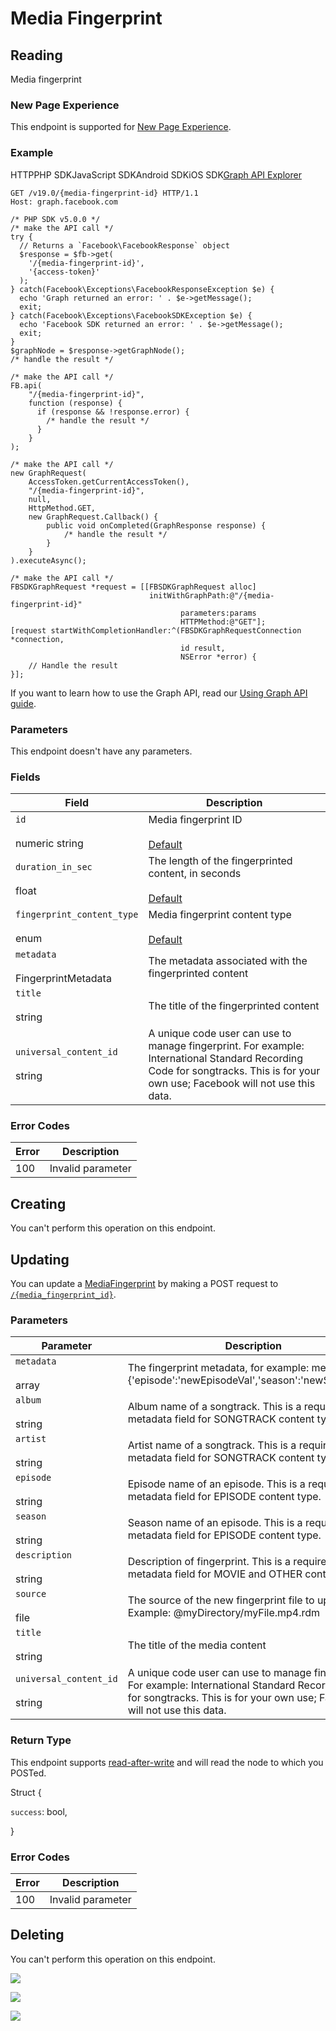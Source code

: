 Media Fingerprint
=================

Reading
-------

Media fingerprint

### New Page Experience

This endpoint is supported for [New Page Experience](https://developers.facebook.com/docs/pages/new-pages-experience/).

### Example

HTTPPHP SDKJavaScript SDKAndroid SDKiOS SDK[Graph API Explorer](https://developers.facebook.com/tools/explorer/?method=GET&path=%7Bmedia-fingerprint-id%7D&version=v19.0)

    GET /v19.0/{media-fingerprint-id} HTTP/1.1
    Host: graph.facebook.com

    /* PHP SDK v5.0.0 */
    /* make the API call */
    try {
      // Returns a `Facebook\FacebookResponse` object
      $response = $fb->get(
        '/{media-fingerprint-id}',
        '{access-token}'
      );
    } catch(Facebook\Exceptions\FacebookResponseException $e) {
      echo 'Graph returned an error: ' . $e->getMessage();
      exit;
    } catch(Facebook\Exceptions\FacebookSDKException $e) {
      echo 'Facebook SDK returned an error: ' . $e->getMessage();
      exit;
    }
    $graphNode = $response->getGraphNode();
    /* handle the result */

    /* make the API call */
    FB.api(
        "/{media-fingerprint-id}",
        function (response) {
          if (response && !response.error) {
            /* handle the result */
          }
        }
    );

    /* make the API call */
    new GraphRequest(
        AccessToken.getCurrentAccessToken(),
        "/{media-fingerprint-id}",
        null,
        HttpMethod.GET,
        new GraphRequest.Callback() {
            public void onCompleted(GraphResponse response) {
                /* handle the result */
            }
        }
    ).executeAsync();

    /* make the API call */
    FBSDKGraphRequest *request = [[FBSDKGraphRequest alloc]
                                   initWithGraphPath:@"/{media-fingerprint-id}"
                                          parameters:params
                                          HTTPMethod:@"GET"];
    [request startWithCompletionHandler:^(FBSDKGraphRequestConnection *connection,
                                          id result,
                                          NSError *error) {
        // Handle the result
    }];

If you want to learn how to use the Graph API, read our [Using Graph API guide](https://developers.facebook.com/docs/graph-api/using-graph-api/).

### Parameters

This endpoint doesn't have any parameters.

### Fields

| Field | Description |
| --- | --- |
| `id`<br><br>numeric string | Media fingerprint ID<br><br>[Default](https://developers.facebook.com/docs/graph-api/using-graph-api/#fields) |
| `duration_in_sec`<br><br>float | The length of the fingerprinted content, in seconds<br><br>[Default](https://developers.facebook.com/docs/graph-api/using-graph-api/#fields) |
| `fingerprint_content_type`<br><br>enum | Media fingerprint content type<br><br>[Default](https://developers.facebook.com/docs/graph-api/using-graph-api/#fields) |
| `metadata`<br><br>FingerprintMetadata | The metadata associated with the fingerprinted content |
| `title`<br><br>string | The title of the fingerprinted content |
| `universal_content_id`<br><br>string | A unique code user can use to manage fingerprint. For example: International Standard Recording Code for songtracks. This is for your own use; Facebook will not use this data. |

### Error Codes

| Error | Description |
| --- | --- |
| 100 | Invalid parameter |

Creating
--------

You can't perform this operation on this endpoint.

Updating
--------

You can update a [MediaFingerprint](https://developers.facebook.com/docs/graph-api/reference/media-fingerprint/) by making a POST request to [`/{media_fingerprint_id}`](https://developers.facebook.com/docs/graph-api/reference/media-fingerprint/).

### Parameters

| Parameter | Description |
| --- | --- |
| `metadata`<br><br>array | The fingerprint metadata, for example: metadata={'episode':'newEpisodeVal','season':'newSeasonVal'} |
| `album`<br><br>string | Album name of a songtrack. This is a required metadata field for SONGTRACK content type. |
| `artist`<br><br>string | Artist name of a songtrack. This is a required metadata field for SONGTRACK content type. |
| `episode`<br><br>string | Episode name of an episode. This is a required metadata field for EPISODE content type. |
| `season`<br><br>string | Season name of an episode. This is a required metadata field for EPISODE content type. |
| `description`<br><br>string | Description of fingerprint. This is a required metadata field for MOVIE and OTHER content type. |
| `source`<br><br>file | The source of the new fingerprint file to update. Example: @myDirectory/myFile.mp4.rdm |
| `title`<br><br>string | The title of the media content |
| `universal_content_id`<br><br>string | A unique code user can use to manage fingerprint. For example: International Standard Recording Code for songtracks. This is for your own use; Facebook will not use this data. |

### Return Type

This endpoint supports [read-after-write](https://developers.facebook.com/docs/graph-api/advanced/#read-after-write) and will read the node to which you POSTed.

Struct {

`success`: bool,

}

### Error Codes

| Error | Description |
| --- | --- |
| 100 | Invalid parameter |

Deleting
--------

You can't perform this operation on this endpoint.

![](https://www.facebook.com/tr?id=675141479195042&ev=PageView&noscript=1)

![](https://www.facebook.com/tr?id=574561515946252&ev=PageView&noscript=1)

![](https://www.facebook.com/tr?id=1754628768090156&ev=PageView&noscript=1)
